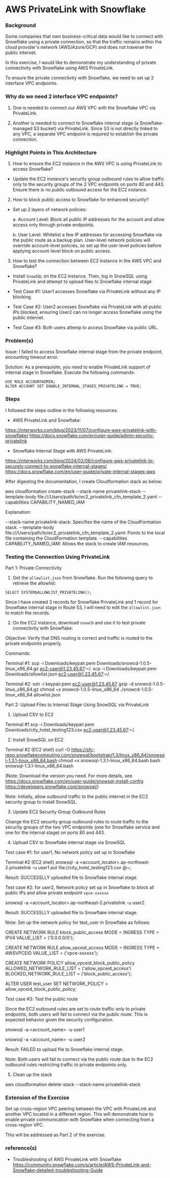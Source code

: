 # AWS PrivateLink with Snowflake

### Background
Some companies that own business-critical data would like to connect with Snowflake using a private connection, so that the traffic remains within the cloud provider's network (AWS/Azure/GCP) and does not traverse the public internet.

In this exercise, I would like to demonstrate my understanding of private connectivity with Snowflake using AWS PrivateLink.

To ensure the private connectivity with Snowflake, we need to set up 2 interface VPC endpoints.

### Why do we need 2 interface VPC endpoints?

1. One is needed to connect our AWS VPC with the Snowflake VPC via PrivateLink.

2. Another is needed to connect to Snowflake internal stage (a Snowflake-managed S3 bucket) via PrivateLink. Since S3 is not directly linked to any VPC, a separate VPC endpoint is required to establish the private connection.
 
### Highlight Points in This Architecture

1. How to ensure the EC2 instance in the AWS VPC is using PrivateLink to access Snowflake?

- Update the EC2 instance's security group outbound rules to allow traffic only to the security groups of the 2 VPC endpoints on ports 80 and 443. Ensure there is no public outbound access for the EC2 instance.


2. How to block public access to Snowflake for enhanced security?

- Set up 2 layers of network policies:

	a. Account Level: Block all public IP addresses for the account and allow access only through private endpoints.
	
	b. User Level: Whitelist a few IP addresses for accessing Snowflake via the public route as a backup plan.
	User-level network policies will override account-level policies, so set up the user-level policies before applying account-level block on public access. 
	
3. How to test the connection between EC2 instance in the AWS VPC and Snowflake?

- Install `SnowSQL` on the EC2 instance. Then, log in SnowSQL using PrivateLink and attempt to upload files to Snowflake internal stage

- Test Case #1: User1 accesses Snowflake via PrivateLink without any IP blocking.

- Test Case #2: User2 accesses Snowflake via PrivateLink with all public IPs blocked, ensuring User2 can no longer access Snowflake using the public internet.

- Test Case #3: Both users attemp to access Snowflake via public URL.


### Problem(s)
Issue: I failed to access Snowflake internal stage from the private endpoint, encounting timeout error.

Solution: As a prerequisite, you need to enable PrivateLink support of internal stage in Snowflake. Execute the following commands:

```
USE ROLE ACCOUNTADMIN;
ALTER ACCOUNT SET ENABLE_INTERNAL_STAGES_PRIVATELINK = TRUE;

```

### Steps

I followed the steps outline in the following resources.

- AWS PrivateLink and Snowflake:

https://interworks.com/blog/2023/11/07/configure-aws-privatelink-with-snowflake/
https://docs.snowflake.com/en/user-guide/admin-security-privatelink

- Snowflake Internal Stage with AWS PrivateLink:

https://interworks.com/blog/2024/02/06/configure-aws-privatelink-to-securely-connect-to-snowflake-internal-stages/
https://docs.snowflake.com/en/user-guide/private-internal-stages-aws

After digesting the documentation, I create Cloudformation stack as below:

aws cloudformation create-stack --stack-name privatelink-stack --template-body file:///Users/path/to/ec2_privatelink_cfn_template_2.yaml --capabilities CAPABILITY_NAMED_IAM

Explanation:

--stack-name privatelink-stack: Specifies the name of the CloudFormation stack.
--template-body file:///Users/path/to/ec2_privatelink_cfn_template_2.yaml: Points to the local file containing the CloudFormation template.
--capabilities CAPABILITY_NAMED_IAM: Allows the stack to create IAM resources.

### Testing the Connection Using PrivateLink

Part 1: Private Connectivity

1. Get the `allowlist.json` from Snowflake. Run the following query to retrieve the allowlist:

```
SELECT SYSTEM$ALLOWLIST_PRIVATELINK();
```

Since I have created 3 records for Snowflake PrivateLink and 1 record for Snowflake internal stage in Route 53,
I will need to edit the `allowlist.json` to match the records.


2. On the EC2 instance, download `snowCD` and use it to test private connectivity with Snowflake:
 
Objective: Verify that DNS routing is correct and traffic is routed to the private endpoints properly.

Commands:

Terminal #1:
scp -i Downloads/keypair.pem  Downloads/snowcd-1.0.5-linux_x86_64.gz ec2-user@1.23.45.67:~/.
scp -i Downloads/keypair.pem  Downloads/allowlist.json ec2-user@1.23.45.67:~/.


Terminal #2:
ssh -i keypair.pem ec2-user@1.23.45.67
gzip -d snowcd-1.0.5-linux_x86_64.gz
chmod +x snowcd-1.0.5-linux_x86_64
./snowcd-1.0.5-linux_x86_64 allowlist.json


Part 2: Upload Files to Internal Stage Using SnowSQL via PrivateLink

1. Upload CSV to EC2

Terminal #1
scp -i Downloads/keypair.pem  Downloads/city_hotel_testing123.csv ec2-user@1.23.45.67:~/.

2. Install SnowSQL on EC2

Terminal #2 (EC2 shell)
curl -O https://sfc-repo.snowflakecomputing.com/snowsql/bootstrap/1.3/linux_x86_64/snowsql-1.3.1-linux_x86_64.bash
chmod +x snowsql-1.3.1-linux_x86_64.bash
bash snowsql-1.3.1-linux_x86_64.bash

(Note: Download the version you need. For more details, see  https://docs.snowflake.com/en/user-guide/snowsql-install-config
https://developers.snowflake.com/snowsql/)

Note: Initially, allow outbound traffic to the public internet in the EC2 security group to install SnowSQL. 

3. Update EC2 Security Group Outbound Rules

Change the EC2 security group outbound rules to route traffic to the security groups of the two VPC endpoints (one for Snowflake service and one for the internal stage) on ports 80 and 443.

4. Upload CSV to Snowflake internal stage via SnowSQL

Test case #1: for user1, No network policy set up in Snowflake

Terminal #2 (EC2 shell)
snowsql -a <account_locator>.ap-northeast-2.privatelink -u user1
put file://city_hotel_testing123.csv @~;

Result: SUCCESSLLY uploaded file to Snowflake internal stage.

Test case #2: for user2, Network policy set up in Snowflake to block all public IPs and allow private endpoint `vpce-xxxxxx`

snowsql -a <account_locator>.ap-northeast-2.privatelink -u user2

Result: SUCCESSLLY uploaded file to Snowflake internal stage.

Note: Set up the network policy for test_user in Snowflake as follows:

CREATE NETWORK RULE block_public_access
  MODE = INGRESS
  TYPE = IPV4
  VALUE_LIST = ('0.0.0.0/0');

CREATE NETWORK RULE allow_vpceid_access
  MODE = INGRESS
  TYPE = AWSVPCEID
  VALUE_LIST = ('vpce-xxxxxx');

CREATE NETWORK POLICY allow_vpceid_block_public_policy
  ALLOWED_NETWORK_RULE_LIST = ('allow_vpceid_access')
  BLOCKED_NETWORK_RULE_LIST = ('block_public_access');

ALTER USER test_user SET NETWORK_POLICY = allow_vpceid_block_public_policy;

Test case #3: Test the public route

Since the EC2 outbound rules are set to route traffic only to private endpoints, both users will fail to connect via the public route. This is expected behavior given the security configuration.

snowsql -a <account_name> -u user1

snowsql -a <account_name> -u user2

Result: FAILED to upload file to Snowflake internal stage.

Note: Both users will fail to connect via the public route due to the EC2 outbound rules restricting traffic to private endpoints only.

5. Clean up the stack

aws cloudformation delete-stack --stack-name privatelink-stack


### Extension of the Exercise
Set up cross-region VPC peering between the VPC with PrivateLink and another VPC located in a different region. This will demonstrate how to enable private communication with Snowflake when connecting from a cross-region VPC.

This will be addressed as Part 2 of the exercise.


### reference(s)

- Troubleshooting of AWS PrivateLink with Snowflake
https://community.snowflake.com/s/article/AWS-PrivateLink-and-Snowflake-detailed-troubleshooting-Guide

